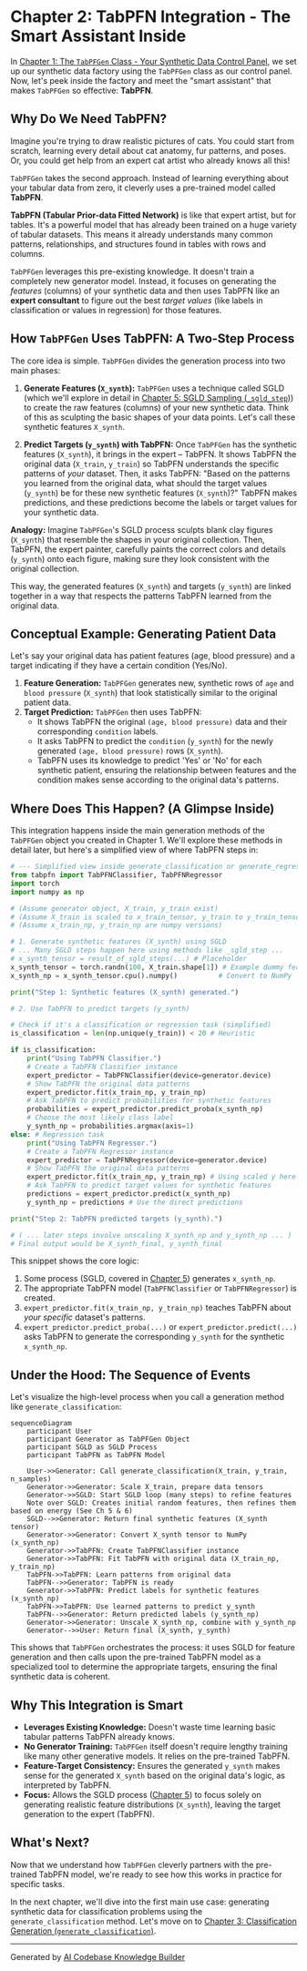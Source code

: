 # Chapter 2: TabPFN Integration - The Smart Assistant Inside

In [Chapter 1: The `TabPFGen` Class - Your Synthetic Data Control Panel](01_tabpfgen_class_.md), we set up our synthetic data factory using the `TabPFGen` class as our control panel. Now, let's peek inside the factory and meet the "smart assistant" that makes `TabPFGen` so effective: **TabPFN**.

## Why Do We Need TabPFN?

Imagine you're trying to draw realistic pictures of cats. You could start from scratch, learning every detail about cat anatomy, fur patterns, and poses. Or, you could get help from an expert cat artist who already knows all this!

`TabPFGen` takes the second approach. Instead of learning everything about your tabular data from zero, it cleverly uses a pre-trained model called **TabPFN**.

**TabPFN (Tabular Prior-data Fitted Network)** is like that expert artist, but for tables. It's a powerful model that has already been trained on a huge variety of tabular datasets. This means it already understands many common patterns, relationships, and structures found in tables with rows and columns.

`TabPFGen` leverages this pre-existing knowledge. It doesn't train a completely new generator model. Instead, it focuses on generating the *features* (columns) of your synthetic data and then uses TabPFN like an **expert consultant** to figure out the best *target values* (like labels in classification or values in regression) for those features.

## How `TabPFGen` Uses TabPFN: A Two-Step Process

The core idea is simple. `TabPFGen` divides the generation process into two main phases:

1.  **Generate Features (`X_synth`):** `TabPFGen` uses a technique called SGLD (which we'll explore in detail in [Chapter 5: SGLD Sampling (`_sgld_step`)](05_sgld_sampling____sgld_step___.md)) to create the raw features (columns) of your new synthetic data. Think of this as sculpting the basic shapes of your data points. Let's call these synthetic features `X_synth`.

2.  **Predict Targets (`y_synth`) with TabPFN:** Once `TabPFGen` has the synthetic features (`X_synth`), it brings in the expert – TabPFN. It shows TabPFN the original data (`X_train`, `y_train`) so TabPFN understands the specific patterns of *your* dataset. Then, it asks TabPFN: "Based on the patterns you learned from the original data, what should the target values (`y_synth`) be for these new synthetic features (`X_synth`)?" TabPFN makes predictions, and these predictions become the labels or target values for your synthetic data.

**Analogy:** Imagine `TabPFGen`'s SGLD process sculpts blank clay figures (`X_synth`) that resemble the shapes in your original collection. Then, TabPFN, the expert painter, carefully paints the correct colors and details (`y_synth`) onto each figure, making sure they look consistent with the original collection.

This way, the generated features (`X_synth`) and targets (`y_synth`) are linked together in a way that respects the patterns TabPFN learned from the original data.

## Conceptual Example: Generating Patient Data

Let's say your original data has patient features (age, blood pressure) and a target indicating if they have a certain condition (Yes/No).

1.  **Feature Generation:** `TabPFGen` generates new, synthetic rows of `age` and `blood pressure` (`X_synth`) that look statistically similar to the original patient data.
2.  **Target Prediction:** `TabPFGen` then uses TabPFN:
    *   It shows TabPFN the original `(age, blood pressure)` data and their corresponding `condition` labels.
    *   It asks TabPFN to predict the `condition` (`y_synth`) for the newly generated `(age, blood pressure)` rows (`X_synth`).
    *   TabPFN uses its knowledge to predict 'Yes' or 'No' for each synthetic patient, ensuring the relationship between features and the condition makes sense according to the original data's patterns.

## Where Does This Happen? (A Glimpse Inside)

This integration happens inside the main generation methods of the `TabPFGen` object you created in Chapter 1. We'll explore these methods in detail later, but here's a simplified view of where TabPFN steps in:

```python
# --- Simplified view inside generate_classification or generate_regression ---
from tabpfn import TabPFNClassifier, TabPFNRegressor
import torch
import numpy as np

# (Assume generator object, X_train, y_train exist)
# (Assume X_train is scaled to x_train_tensor, y_train to y_train_tensor)
# (Assume x_train_np, y_train_np are numpy versions)

# 1. Generate synthetic features (X_synth) using SGLD
# ... Many SGLD steps happen here using methods like _sgld_step ...
# x_synth_tensor = result_of_sgld_steps(...) # Placeholder
x_synth_tensor = torch.randn(100, X_train.shape[1]) # Example dummy features
x_synth_np = x_synth_tensor.cpu().numpy()          # Convert to NumPy

print("Step 1: Synthetic features (X_synth) generated.")

# 2. Use TabPFN to predict targets (y_synth)

# Check if it's a classification or regression task (simplified)
is_classification = len(np.unique(y_train)) < 20 # Heuristic

if is_classification:
    print("Using TabPFN Classifier.")
    # Create a TabPFN Classifier instance
    expert_predictor = TabPFNClassifier(device=generator.device)
    # Show TabPFN the original data patterns
    expert_predictor.fit(x_train_np, y_train_np)
    # Ask TabPFN to predict probabilities for synthetic features
    probabilities = expert_predictor.predict_proba(x_synth_np)
    # Choose the most likely class label
    y_synth_np = probabilities.argmax(axis=1)
else: # Regression task
    print("Using TabPFN Regressor.")
    # Create a TabPFN Regressor instance
    expert_predictor = TabPFNRegressor(device=generator.device)
    # Show TabPFN the original data patterns
    expert_predictor.fit(x_train_np, y_train_np) # Using scaled y here
    # Ask TabPFN to predict target values for synthetic features
    predictions = expert_predictor.predict(x_synth_np)
    y_synth_np = predictions # Use the direct predictions

print("Step 2: TabPFN predicted targets (y_synth).")

# ( ... later steps involve unscaling X_synth_np and y_synth_np ... )
# Final output would be X_synth_final, y_synth_final
```

This snippet shows the core logic:
1.  Some process (SGLD, covered in [Chapter 5](05_sgld_sampling____sgld_step___.md)) generates `x_synth_np`.
2.  The appropriate TabPFN model (`TabPFNClassifier` or `TabPFNRegressor`) is created.
3.  `expert_predictor.fit(x_train_np, y_train_np)` teaches TabPFN about *your specific* dataset's patterns.
4.  `expert_predictor.predict_proba(...)` or `expert_predictor.predict(...)` asks TabPFN to generate the corresponding `y_synth` for the synthetic `x_synth_np`.

## Under the Hood: The Sequence of Events

Let's visualize the high-level process when you call a generation method like `generate_classification`:

```mermaid
sequenceDiagram
    participant User
    participant Generator as TabPFGen Object
    participant SGLD as SGLD Process
    participant TabPFN as TabPFN Model

    User->>Generator: Call generate_classification(X_train, y_train, n_samples)
    Generator->>Generator: Scale X_train, prepare data tensors
    Generator->>SGLD: Start SGLD loop (many steps) to refine features
    Note over SGLD: Creates initial random features, then refines them based on energy (See Ch 5 & 6)
    SGLD-->>Generator: Return final synthetic features (X_synth tensor)
    Generator->>Generator: Convert X_synth tensor to NumPy (x_synth_np)
    Generator->>TabPFN: Create TabPFNClassifier instance
    Generator->>TabPFN: Fit TabPFN with original data (X_train_np, y_train_np)
    TabPFN->>TabPFN: Learn patterns from original data
    TabPFN-->>Generator: TabPFN is ready
    Generator->>TabPFN: Predict labels for synthetic features (x_synth_np)
    TabPFN->>TabPFN: Use learned patterns to predict y_synth
    TabPFN-->>Generator: Return predicted labels (y_synth_np)
    Generator->>Generator: Unscale X_synth_np, combine with y_synth_np
    Generator-->>User: Return final (X_synth, y_synth)
```

This shows that `TabPFGen` orchestrates the process: it uses SGLD for feature generation and then calls upon the pre-trained TabPFN model as a specialized tool to determine the appropriate targets, ensuring the final synthetic data is coherent.

## Why This Integration is Smart

*   **Leverages Existing Knowledge:** Doesn't waste time learning basic tabular patterns TabPFN already knows.
*   **No Generator Training:** `TabPFGen` itself doesn't require lengthy training like many other generative models. It relies on the pre-trained TabPFN.
*   **Feature-Target Consistency:** Ensures the generated `y_synth` makes sense for the generated `X_synth` based on the original data's logic, as interpreted by TabPFN.
*   **Focus:** Allows the SGLD process ([Chapter 5](05_sgld_sampling____sgld_step___.md)) to focus solely on generating realistic feature distributions (`X_synth`), leaving the target generation to the expert (TabPFN).

## What's Next?

Now that we understand how `TabPFGen` cleverly partners with the pre-trained TabPFN model, we're ready to see how this works in practice for specific tasks.

In the next chapter, we'll dive into the first main use case: generating synthetic data for classification problems using the `generate_classification` method. Let's move on to [Chapter 3: Classification Generation (`generate_classification`)](03_classification_generation___generate_classification___.md).

---

Generated by [AI Codebase Knowledge Builder](https://github.com/The-Pocket/Tutorial-Codebase-Knowledge)